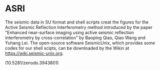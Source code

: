 # ASRI
The seismic data in SU format and shell scripts creat the figures for the Active Seismic Reflection Interferometry method introduced by the paper "Enhanced near-surface imaging using active seismic reflection interferometry by cross-correlation" by Baoping Qiao, Qiao Wang and Yuhang Lei.
The open-source software SeismicUnix, which provides some codes for our shell scipts, can be downloaded by the Wikin at https://wiki.seismic-unix.org.

(10.5281/zenodo.3943801)	
